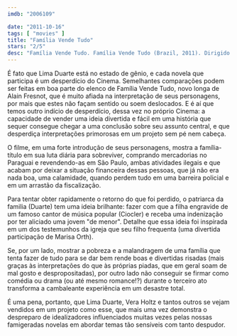 ```yaml
---
imdb: "2006109"

date: "2011-10-16"
tags: [ "movies" ]
title: "Família Vende Tudo"
stars: "2/5"
desc: "Família Vende Tudo. Família Vende Tudo (Brazil, 2011). Dirigido por Alain Fresnot. Escrito por Alain Fresnot, Alain Fresnot, Marcus Aurelius Pimenta, José Rubens Chasseraux, Laerte Coutinho, Sabina Anzuategui. Com Lima Duarte, Vera Holtz, Caco Ciocler, Marisol Ribeiro, Luana Piovani, Imara Reis, Juliana Galdino, Ailton Graça, Robson Nunes."
---
```

É fato que Lima Duarte está no estado de gênio, e cada novela que participa é um desperdício do Cinema. Semelhantes comparações podem ser feitas em boa parte do elenco de Família Vende Tudo, novo longa de Alain Fresnot, que é muito afiada na interpretação de seus personagens, por mais que estes não façam sentido ou soem deslocados. E é aí que temos outro indício de desperdício, dessa vez no próprio Cinema: a capacidade de vender uma ideia divertida e fácil em uma história que sequer consegue chegar a uma conclusão sobre seu assunto central, e que desperdiça interpretações primorosas em um projeto sem pé nem cabeça.

O filme, em uma forte introdução de seus personagens, mostra a família-título em sua luta diária para sobreviver, comprando mercadorias no Paraguai e revendendo-as em São Paulo, ambas atividades ilegais e que acabam por deixar a situação financeira dessas pessoas, que já não era nada boa, uma calamidade, quando perdem tudo em uma barreira policial e em um arrastão da fiscalização.

Para tentar obter rapidamente o retorno do que foi perdido, o patriarca da familia (Duarte) tem uma ideia brilhante: fazer com que a filha engravide de um famoso cantor de música popular (Ciocler) e receba uma indenização por ter aliciado uma jovem "de menor". Detalhe que essa ideia foi inspirada em um dos testemunhos da igreja que seu filho frequenta (uma divertida participação de Marisa Orth).

Se, por um lado, mostrar a pobreza e a malandragem de uma família que tenta fazer de tudo para se dar bem rende boas e divertidas risadas (mais graças às interpretações do que às próprias piadas, que em geral soam de mal gosto e despropositadas), por outro lado não conseguir se firmar como comédia ou drama (ou até mesmo romance!?) durante o terceiro ato transforma a cambaleante experiência em um desastre total.

É uma pena, portanto, que Lima Duarte, Vera Holtz e tantos outros se vejam vendidos em um projeto como esse, que mais uma vez demonstra o despreparo de idealizadores influenciados muitas vezes pelas nossas famigeradas novelas em abordar temas tão sensíveis com tanto despudor.

